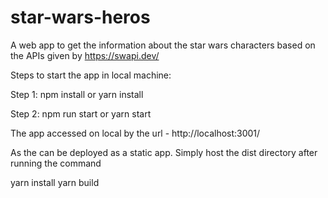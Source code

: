 # star-wars-heros

A web app to get the information about the star wars characters based on the APIs given by https://swapi.dev/

Steps to start the app in local machine:

Step 1:
npm install
or
yarn install

Step 2:
npm run start 
or
yarn start

The app accessed on local by the url - http://localhost:3001/

As the can be deployed as a static app.
Simply host the dist directory after running the command

yarn install
yarn build

